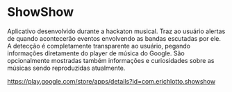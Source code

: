 ShowShow
===========
Aplicativo desenvolvido durante a hackaton musical.
Traz ao usuário alertas de quando acontecerão eventos envolvendo as bandas escutadas por ele. A detecção é completamente transparente ao usuário, pegando informações diretamente do player de música do Google. São opcionalmente mostradas também informações e curiosidades sobre as músicas sendo reproduzidas atualmente.

https://play.google.com/store/apps/details?id=com.erichlotto.showshow
